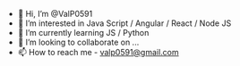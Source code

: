 - 👋 Hi, I’m @ValP0591
- 👀 I’m interested in Java Script / Angular / React / Node JS
- 🌱 I’m currently learning JS / Python
- 💞️ I’m looking to collaborate on ...
- 📫 How to reach me  - valp0591@gmail.com

<!---
ValP0591/ValP0591 is a ✨ special ✨ repository because its `README.md` (this file) appears on your GitHub profile.
You can click the Preview link to take a look at your changes.
--->
